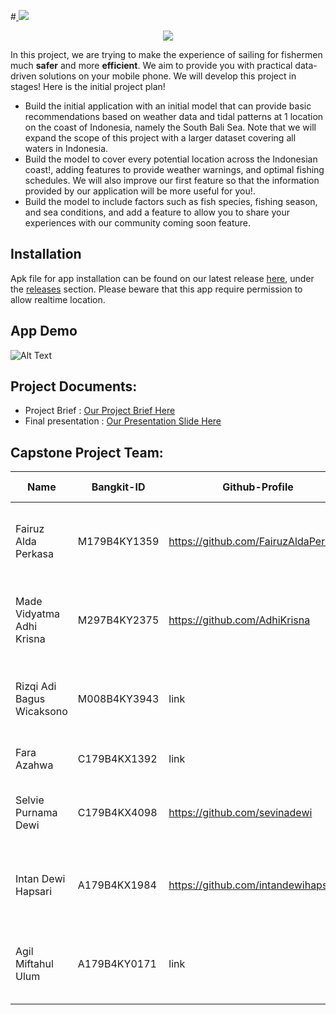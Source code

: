 #<a href="https://git.io/typing-svg">
  <img src="https://readme-typing-svg.herokuapp.com/?lines=Melaut!&center=true&size=30">
</a>

<p align="center">
  <img src="https://github.com/FairuzAldaPerkasa/Project-Capstone/blob/main/app_readme.png">
</p>

In this project, we are trying to make the experience of sailing for fishermen much **safer** and more **efficient**. We aim to provide you with practical data-driven solutions on your mobile phone. We will develop this project in stages!
Here is the initial project plan!  
- Build the initial application with an initial model that can provide basic recommendations based on weather data and tidal patterns at 1 location on the coast of Indonesia, namely the South Bali Sea. Note that we will expand the scope of this project with a larger dataset covering all waters in Indonesia.
- Build the model to cover every potential location across the Indonesian coast!, adding features to provide weather warnings, and optimal fishing schedules. We will also improve our first feature so that the information provided by our application will be more useful for you!.
-  Build the model to include factors such as fish species, fishing season, and sea conditions, and add a feature to allow you to share your experiences with our community coming soon feature.

## Installation
Apk file for app installation can be found on our latest release [here](https://github.com/FairuzAldaPerkasa/Project-Capstone/releases/new), under the [releases](https://github.com/FairuzAldaPerkasa/Project-Capstone/releases/) section. Please beware that this app require permission to allow realtime location.

## App Demo
![Alt Text](linkyt)

## Project Documents:
- Project Brief : [Our Project Brief Here](https://docs.google.com/document/d/1gASbRJX_Su7x4LbRqxHuTS7EPDRa__R5biFOaB99GEM/edit?tab=t.0)
- Final presentation : [Our Presentation Slide Here](https://www.canva.com/design/DAGZAOMAIYY/5ft42ep6SB-tBY4e1t7cng/edit?utm_content=DAGZAOMAIYY&utm_campaign=designshare&utm_medium=link2&utm_source=sharebutton)

## Capstone Project Team: 
| Name | Bangkit-ID | Github-Profile | Task | Progress On Task |
| ------ | ------ | ------ | ------ | ------ |
| Fairuz Alda Perkasa  | M179B4KY1359  | https://github.com/FairuzAldaPerkasa | Collecting Dataset, building the model, improving the model | Done |
| Made Vidyatma Adhi Krisna  | M297B4KY2375   | https://github.com/AdhiKrisna | Improving the model, Build inference module for deployment | Done |
| Rizqi Adi Bagus Wicaksono | M008B4KY3943   | link | create RecyclerView home, create upload image and capture Api response | Done |
| Fara Azahwa | C179B4KX1392  | link | Design and improve tools icon | Done |
| Selvie Purnama Dewi | C179B4KX4098  | https://github.com/sevinadewi | Deploying API using FLASK, Postman API testing | Done |
|  Intan Dewi Hapsari  | A179B4KX1984  | https://github.com/intandewihapsari | Create VM instance, Installing FlaskApp into VM instance | Done |
| Agil Miftahul Ulum  | A179B4KY0171   | link | Create VM instance, Installing FlaskApp into VM instance | Done |
